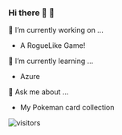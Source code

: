 ### Hi there 👋 :banana:

🔭 I’m currently working on ...
- A RogueLike Game! 

🌱 I’m currently learning ...
- Azure

💬 Ask me about ...
- My Pokeman card collection

![visitors](https://visitor-badge.glitch.me/badge?page_id=stebaker92.stebaker92)


<!--
**stebaker92/stebaker92** is a ✨ _special_ ✨ repository because its `README.md` (this file) appears on your GitHub profile.

Here are some ideas to get you started:

- 🔭 I’m currently working on ...
- 🌱 I’m currently learning ...
- 👯 I’m looking to collaborate on ...
- 🤔 I’m looking for help with ...
- 💬 Ask me about ...
- 📫 How to reach me: ...
- 😄 Pronouns: ...
- ⚡ Fun fact: ...
-->
